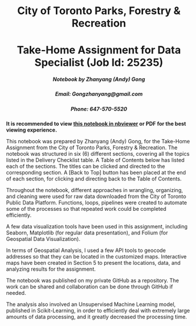 <h1 style="text-align: center;">City of Toronto Parks, Forestry & Recreation</h1>
<h1 style="text-align: center;">Take-Home Assignment for Data Specialist (Job Id: 25235)</h1>

<h5 style="text-align: center;">Notebook by Zhanyang (Andy) Gong</h5>
<h5 style="text-align: center;">Email: Gongzhanyang@gmail.com</h5>
<h5 style="text-align: center;">Phone: 647-570-5520</h5>

**It is recommended to view [this notebook in nbviewer](https://nbviewer.org/github/AndyGongDS/CoT_Take_Home/blob/7c44d032fad4359b4e5dff5b3d4eca6ec4a7bdeb/notebooks/Take%20Home%20Assignment.ipynb) or PDF for the best viewing experience.**


This notebook was prepared by Zhanyang (Andy) Gong, for the Take-Home Assignment from the City of Toronto Parks, Forestry & Recreation. The notebook was structured in six (6) different sections, covering all the topics listed in the Delivery Checklist table. A Table of Contents below has listed each of the sections. The titles can be clicked and directed to the corresponding section. A [Back to Top] button has been placed at the end of each section, for clicking and directing back to the Table of Contents.


Throughout the notebook, different approaches in wrangling, organizing, and cleaning were used for raw data downloaded from the City of Toronto Public Data Platform. Functions, loops, pipelines were created to automate some of the processes so that repeated work could be completed efficiently. 

A few data visualization tools have been used in this assignment, including Seaborn, Matplotlib (for regular data presentation), and Folium (for Geospatial Data Visualization).


In terms of Geospatial Analysis, I used a few API tools to geocode addresses so that they can be located in the customized maps. Interactive maps have been created in Section 5 to present the locations, data, and analyzing results for the assignment. 


The notebook was published on my private GitHub as a repository. The work can be shared and collaboration can be done through GitHub if needed. 

The analysis also involved an Unsupervised Machine Learning model, published in Scikit-Learning, in order to efficiently deal with extremely large amounts of data processing, and it greatly decreased the processing time. 